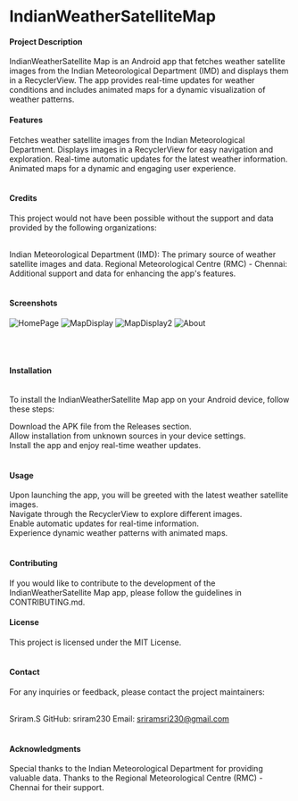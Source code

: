 <h1>IndianWeatherSatelliteMap</h1>

<h4>Project Description</h4>
IndianWeatherSatellite Map is an Android app that fetches weather satellite images from the Indian Meteorological Department (IMD) and displays them in a RecyclerView. The app provides real-time updates for weather conditions and includes animated maps for a dynamic visualization of weather patterns.<br>

<h4>Features</h4>
Fetches weather satellite images from the Indian Meteorological Department.
Displays images in a RecyclerView for easy navigation and exploration.
Real-time automatic updates for the latest weather information.
Animated maps for a dynamic and engaging user experience.<br><br>

<h4>Credits</h4>
This project would not have been possible without the support and data provided by the following organizations:<br><br>

Indian Meteorological Department (IMD): The primary source of weather satellite images and data.
Regional Meteorological Centre (RMC) - Chennai: Additional support and data for enhancing the app's features.<br><br>

<h4>Screenshots</h4>

![HomePage](https://github.com/sriram230/indiaweathersatelite/assets/123522120/b4f80451-49b9-4a50-8a19-932b1dbac585)
![MapDisplay](https://github.com/sriram230/indiaweathersatelite/assets/123522120/ae8ec175-7905-4583-9c9a-fad1b9a8944d)
![MapDisplay2](https://github.com/sriram230/indiaweathersatelite/assets/123522120/2b94657f-c313-4348-9a45-d24238044226)
![About](https://github.com/sriram230/indiaweathersatelite/assets/123522120/912fd324-1a06-4427-8de6-e74836852d57)


<br><br>
<h4>Installation</h4><br>
To install the IndianWeatherSatellite Map app on your Android device, follow these steps:

Download the APK file from the Releases section.<br>
Allow installation from unknown sources in your device settings.<br>
Install the app and enjoy real-time weather updates.<br><br>


<h4>Usage</h4>
Upon launching the app, you will be greeted with the latest weather satellite images.<br>
Navigate through the RecyclerView to explore different images.<br>
Enable automatic updates for real-time information.<br>
Experience dynamic weather patterns with animated maps.<br><br>


<h4>Contributing</h4>
If you would like to contribute to the development of the IndianWeatherSatellite Map app, please follow the guidelines in CONTRIBUTING.md.<br>

<h4>License</h4>
This project is licensed under the MIT License.<br><br>

<h4>Contact</h4>
For any inquiries or feedback, please contact the project maintainers:<br><br>

Sriram.S
GitHub: sriram230
Email: sriramsri230@gmail.com<br><br>

<h4>Acknowledgments</h4>
Special thanks to the Indian Meteorological Department for providing valuable data.
Thanks to the Regional Meteorological Centre (RMC) - Chennai for their support.
